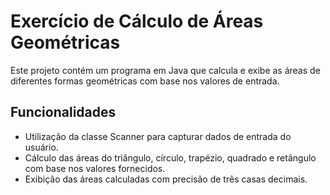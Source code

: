 # Exercício de Cálculo de Áreas Geométricas

Este projeto contém um programa em Java que calcula e exibe as áreas de diferentes formas geométricas com base nos valores de entrada.

## Funcionalidades

- Utilização da classe Scanner para capturar dados de entrada do usuário.
- Cálculo das áreas do triângulo, círculo, trapézio, quadrado e retângulo com base nos valores fornecidos.
- Exibição das áreas calculadas com precisão de três casas decimais.
